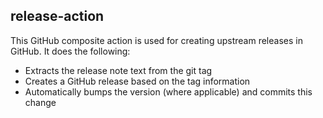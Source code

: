 ## release-action

This GitHub composite action is used for creating upstream releases in GitHub.
It does the following:

  * Extracts the release note text from the git tag
  * Creates a GitHub release based on the tag information
  * Automatically bumps the version (where applicable) and commits this change
